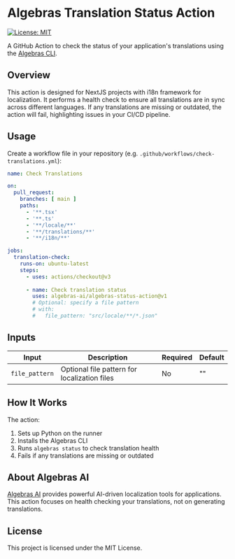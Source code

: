 # Algebras Translation Status Action

[![License: MIT](https://img.shields.io/badge/License-MIT-yellow.svg)](https://opensource.org/licenses/MIT)

A GitHub Action to check the status of your application's translations using the [Algebras CLI](https://github.com/algebras-ai/algebras-cli).

## Overview

This action is designed for NextJS projects with i18n framework for localization. It performs a health check to ensure all translations are in sync across different languages. If any translations are missing or outdated, the action will fail, highlighting issues in your CI/CD pipeline.

## Usage

Create a workflow file in your repository (e.g. `.github/workflows/check-translations.yml`):

```yaml
name: Check Translations

on:
  pull_request:
    branches: [ main ]
    paths:
      - '**.tsx'
      - '**.ts'
      - '**/locale/**'
      - '**/translations/**'
      - '**/i18n/**'

jobs:
  translation-check:
    runs-on: ubuntu-latest
    steps:
      - uses: actions/checkout@v3
      
      - name: Check translation status
        uses: algebras-ai/algebras-status-action@v1
        # Optional: specify a file pattern
        # with:
        #   file_pattern: "src/locale/**/*.json"
```

## Inputs

| Input | Description | Required | Default |
|-------|-------------|----------|---------|
| `file_pattern` | Optional file pattern for localization files | No | "" |

## How It Works

The action:

1. Sets up Python on the runner
2. Installs the Algebras CLI
3. Runs `algebras status` to check translation health
4. Fails if any translations are missing or outdated

## About Algebras AI

[Algebras AI](https://algebras.ai) provides powerful AI-driven localization tools for applications. This action focuses on health checking your translations, not on generating translations.

## License

This project is licensed under the MIT License. 
